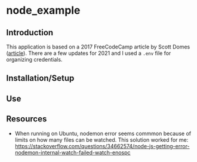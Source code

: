 # node_example
## Introduction
This application is based on a 2017 FreeCodeCamp article by Scott Domes ([article](https://www.freecodecamp.org/news/building-a-simple-node-js-api-in-under-30-minutes-a07ea9e390d2/)). There are a few updates for 2021 and I used a
`.env` file for organizing credentials.

## Installation/Setup

## Use

## Resources
- When running on Ubuntu, nodemon error seems commmon because of limits on how many files can be watched. This solution worked for me: https://stackoverflow.com/questions/34662574/node-js-getting-error-nodemon-internal-watch-failed-watch-enospc
